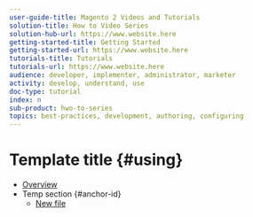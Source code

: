 ```yaml
---
user-guide-title: Magento 2 Videos and Tutorials
solution-title: How to Video Series
solution-hub-url: https://www.website.here
getting-started-title: Getting Started
getting-started-url: https://www.website.here
tutorials-title: Tutorials
tutorials-url: https://www.website.here
audience: developer, implementer, administrator, marketer
activity: develop, understand, use
doc-type: tutorial
index: n
sub-product: hwo-to-series
topics: best-practices, development, authoring, configuring
---
```


# Template title {#using}

+ [Overview](overview.md)
+ Temp section {#anchor-id}
  + [New file](newfile.md)

<!--

Articles must be added to this TOC file in order to render.

Use this list format to specify links to articles and section headings that expand and collapse in the left rail of the user guide.

An article link CANNOT be used as a section heading.
-->
